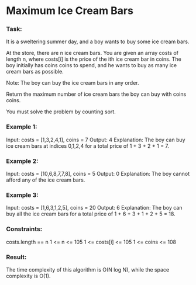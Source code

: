 # Maximum Ice Cream Bars

### Task:

It is a sweltering summer day, and a boy wants to buy some ice cream bars.

At the store, there are n ice cream bars. You are given an array costs of length n, 
where costs[i] is the price of the ith ice cream bar in coins. The boy initially has coins coins to spend, 
and he wants to buy as many ice cream bars as possible.

Note: The boy can buy the ice cream bars in any order.

Return the maximum number of ice cream bars the boy can buy with coins coins.

You must solve the problem by counting sort.

### Example 1:

Input: costs = [1,3,2,4,1], coins = 7
Output: 4
Explanation: The boy can buy ice cream bars at indices 0,1,2,4 for a total price of 1 + 3 + 2 + 1 = 7.

### Example 2:

Input: costs = [10,6,8,7,7,8], coins = 5
Output: 0
Explanation: The boy cannot afford any of the ice cream bars.

### Example 3:

Input: costs = [1,6,3,1,2,5], coins = 20
Output: 6
Explanation: The boy can buy all the ice cream bars for a total price of 1 + 6 + 3 + 1 + 2 + 5 = 18.


### Constraints:

costs.length == n
1 <= n <= 105
1 <= costs[i] <= 105
1 <= coins <= 108

### Result:

The time complexity of this algorithm is O(N log N), while the space complexity is O(1).